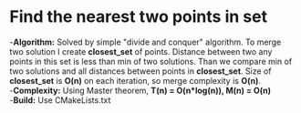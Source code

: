 # Find the nearest two points in set
-**Algorithm:** Solved by simple "divide and conquer" algorithm. To merge two solution I create **closest_set** of points. Distance between two any points in this set is less than min of two solutions. Than we compare min of two solutions and all distances between points in **closest_set**. Size of **closest_set** is **O(n)** on each iteration, so merge complexity is **O(n)**.  
-**Complexity:** Using Master theorem, **T(n) = O(n*log(n)), M(n) = O(n)**  
-**Build:** Use CMakeLists.txt  

